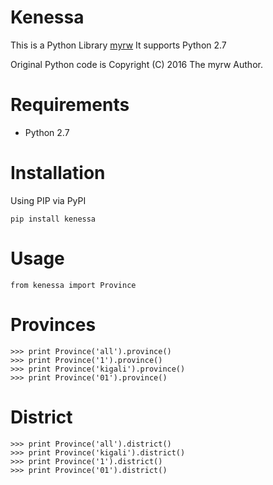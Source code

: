 Kenessa
====
This is a Python Library [myrw](https://github.com/rmuhire/kenessa)
It supports Python 2.7

Original Python code is Copyright (C) 2016 The myrw Author.


Requirements
============

-  Python 2.7

Installation
============

Using PIP via PyPI

    pip install kenessa
    
Usage
=====
    
    from kenessa import Province
    
Provinces
=========
        
    >>> print Province('all').province()
    >>> print Province('1').province()
    >>> print Province('kigali').province()
    >>> print Province('01').province()
    
District
========
    
    >>> print Province('all').district()
    >>> print Province('kigali').district()
    >>> print Province('1').district()
    >>> print Province('01').district()
    
